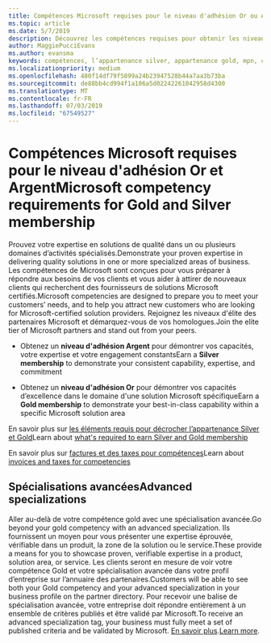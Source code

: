 ```yaml
---
title: Compétences Microsoft requises pour le niveau d'adhésion Or ou Argent | Espace partenaires
ms.topic: article
ms.date: 5/7/2019
description: Découvrez les compétences requises pour obtenir les niveaux d'adhésion Or ou Argent.
author: MaggiePucciEvans
ms.author: evansma
keywords: compétences, l’appartenance silver, appartenance gold, mpn, cartes, des compétences, Microsoft Partner Network, l’appartenance au réseau, advanced spécialisations
ms.localizationpriority: medium
ms.openlocfilehash: 480f14df79f5899a24b23947528b44a7aa3b73ba
ms.sourcegitcommit: de88bb4cd994f1a106a5d02242261042958d4300
ms.translationtype: MT
ms.contentlocale: fr-FR
ms.lasthandoff: 07/03/2019
ms.locfileid: "67549527"
---
```

# <a name="microsoft-competency-requirements-for-gold-and-silver-membership"></a><span data-ttu-id="0ff95-104">Compétences Microsoft requises pour le niveau d'adhésion Or et Argent</span><span class="sxs-lookup"><span data-stu-id="0ff95-104">Microsoft competency requirements for Gold and Silver membership</span></span>


<span data-ttu-id="0ff95-105">Prouvez votre expertise en solutions de qualité dans un ou plusieurs domaines d’activités spécialisés.</span><span class="sxs-lookup"><span data-stu-id="0ff95-105">Demonstrate your proven expertise in delivering quality solutions in one or more specialized areas of business.</span></span> <span data-ttu-id="0ff95-106">Les compétences de Microsoft sont conçues pour vous préparer à répondre aux besoins de vos clients et vous aider à attirer de nouveaux clients qui recherchent des fournisseurs de solutions Microsoft certifiés.</span><span class="sxs-lookup"><span data-stu-id="0ff95-106">Microsoft competencies are designed to prepare you to meet your customers’ needs, and to help you attract new customers who are looking for Microsoft-certified solution providers.</span></span> <span data-ttu-id="0ff95-107">Rejoignez les niveaux d'élite des partenaires Microsoft et démarquez-vous de vos homologues.</span><span class="sxs-lookup"><span data-stu-id="0ff95-107">Join the elite tier of Microsoft partners and stand out from your peers.</span></span>

- <span data-ttu-id="0ff95-108">Obtenez un **niveau d'adhésion Argent** pour démontrer vos capacités, votre expertise et votre engagement constants</span><span class="sxs-lookup"><span data-stu-id="0ff95-108">Earn a **Silver membership** to demonstrate your consistent capability, expertise, and commitment</span></span>

- <span data-ttu-id="0ff95-109">Obtenez un **niveau d'adhésion Or** pour démontrer vos capacités d’excellence dans le domaine d'une solution Microsoft spécifique</span><span class="sxs-lookup"><span data-stu-id="0ff95-109">Earn a **Gold membership** to demonstrate your best-in-class capability within a specific Microsoft solution area</span></span>

<span data-ttu-id="0ff95-110">En savoir plus sur [les éléments requis pour décrocher l’appartenance Silver et Gold](https://partner.microsoft.com/membership/competencies)</span><span class="sxs-lookup"><span data-stu-id="0ff95-110">Learn about [what's required to earn Silver and Gold membership](https://partner.microsoft.com/membership/competencies)</span></span>

<span data-ttu-id="0ff95-111">En savoir plus sur [factures et des taxes pour compétences](mpn-view-print-maps-invoice.md)</span><span class="sxs-lookup"><span data-stu-id="0ff95-111">Learn about [invoices and taxes for competencies](mpn-view-print-maps-invoice.md)</span></span>

## <a name="advanced-specializations"></a><span data-ttu-id="0ff95-112">Spécialisations avancées</span><span class="sxs-lookup"><span data-stu-id="0ff95-112">Advanced specializations</span></span>

<span data-ttu-id="0ff95-113">Aller au-delà de votre compétence gold avec une spécialisation avancée.</span><span class="sxs-lookup"><span data-stu-id="0ff95-113">Go beyond your gold competency with an advanced specialization.</span></span> <span data-ttu-id="0ff95-114">Ils fournissent un moyen pour vous présenter une expertise éprouvée, vérifiable dans un produit, la zone de la solution ou le service.</span><span class="sxs-lookup"><span data-stu-id="0ff95-114">These provide a means for you to showcase proven, verifiable expertise in a product, solution area, or service.</span></span> <span data-ttu-id="0ff95-115">Les clients seront en mesure de voir votre compétence Gold et votre spécialisation avancée dans votre profil d’entreprise sur l’annuaire des partenaires.</span><span class="sxs-lookup"><span data-stu-id="0ff95-115">Customers will be able to see both your Gold competency and your advanced specialization in your business profile on the partner directory.</span></span> <span data-ttu-id="0ff95-116">Pour recevoir une balise de spécialisation avancée, votre entreprise doit répondre entièrement à un ensemble de critères publiés et être validé par Microsoft.</span><span class="sxs-lookup"><span data-stu-id="0ff95-116">To receive an advanced specialization tag, your business must fully meet a set of published criteria and be validated by Microsoft.</span></span> <span data-ttu-id="0ff95-117">[En savoir plus](https://partner.microsoft.com/en-us/membership/competencies#tab-content-2).</span><span class="sxs-lookup"><span data-stu-id="0ff95-117">[Learn more](https://partner.microsoft.com/en-us/membership/competencies#tab-content-2).</span></span> 
